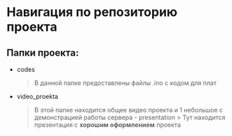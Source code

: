 # Навигация по репозиторию проекта

## Папки проекта:

- codes
  > В данной папке предоставлены файлы .ino с кодом для плат

- video_proekta
  > В этой папке находится общее видео проекта и 1 небольшое с демонстрацией работы сервера
                - presentation
                > Тут находится презентация с **хорошим оформлением** проекта

